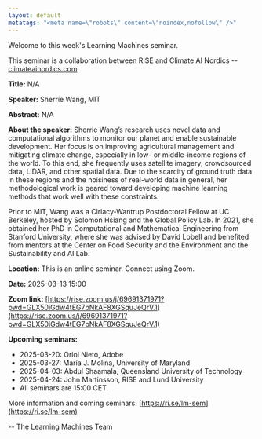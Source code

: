 ```yaml
---
layout: default
metatags: "<meta name=\"robots\" content=\"noindex,nofollow\" />"
---
```

 
Welcome to this week's Learning Machines seminar.

This seminar is a collaboration between RISE and Climate AI Nordics -- [climateainordics.com](https://climateainordics.com/).

**Title:** N/A

**Speaker:** Sherrie Wang, MIT

**Abstract:** N/A

**About the speaker:** Sherrie Wang’s research uses novel data and computational algorithms to monitor our planet and enable sustainable development. Her focus is on improving agricultural management and mitigating climate change, especially in low- or middle-income regions of the world. To this end, she frequently uses satellite imagery, crowdsourced data, LiDAR, and other spatial data. Due to the scarcity of ground truth data in these regions and the noisiness of real-world data in general, her methodological work is geared toward developing machine learning methods that work well with these constraints.

Prior to MIT, Wang was a Ciriacy-Wantrup Postdoctoral Fellow at UC Berkeley, hosted by Solomon Hsiang and the Global Policy Lab. In 2021, she obtained her PhD in Computational and Mathematical Engineering from Stanford University, where she was advised by David Lobell and benefited from mentors at the Center on Food Security and the Environment and the Sustainability and AI Lab.

**Location:** This is an online seminar. Connect using Zoom.

**Date:** 2025-03-13 15:00

**Zoom link:** [https://rise.zoom.us/j/69691371971?pwd=GLX50iGdw4tEG7bNkAF8XGSquJeQrV.1](https://rise.zoom.us/j/69691371971?pwd=GLX50iGdw4tEG7bNkAF8XGSquJeQrV.1)

**Upcoming seminars:**

* 2025-03-20: Oriol Nieto, Adobe
* 2025-03-27: María J. Molina, University of Maryland
* 2025-04-03: Abdul Shaamala, Queensland University of Technology
* 2025-04-24: John Martinsson, RISE and Lund University
* All seminars are 15:00 CET.

More information and coming seminars: [https://ri.se/lm-sem](https://ri.se/lm-sem)

-- The Learning Machines Team

